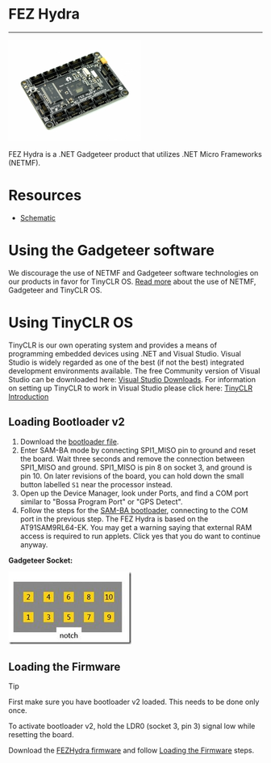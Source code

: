 # FEZ Hydra
---
![FEZ Hydra](images/fez-hydra.jpg)

FEZ Hydra is a .NET Gadgeteer product that utilizes .NET Micro Frameworks (NETMF).

# Resources
* [Schematic](http://files.ghielectronics.com/downloads/Schematics/FEZ/FEZ%20Hydra%20Schematic.pdf)

# Using the Gadgeteer software
We discourage the use of NETMF and Gadgeteer software technologies on our products in favor for TinyCLR OS. [Read more](intro.md) about the use of NETMF, Gadgeteer and TinyCLR OS.

# Using TinyCLR OS
TinyCLR is our own operating system and provides a means of programming embedded devices using .NET and Visual Studio.  Visual Studio is widely regarded as one of the best (if not the best) integrated development environments available.  The free Community version of Visual Studio can be downloaded here:  [Visual Studio Downloads](https://www.visualstudio.com/downloads/).  For information on setting up TinyCLR to work in Visual Studio please click here:  [TinyCLR Introduction](../../../software/tinyclr/intro.md)

## Loading Bootloader v2
1. Download the [bootloader file](../../../software/tinyclr/loaders/ghi-bootloader.md#fez-hydra).
2. Enter SAM-BA mode by connecting SPI1_MISO pin to ground and reset the board. Wait three seconds and remove the connection between SPI1_MISO and ground. SPI1_MISO is pin 8 on socket 3, and ground is pin 10. On later revisions of the board, you can hold down the small button labelled `S1` near the processor instead.  
3. Open up the Device Manager, look under Ports, and find a COM port similar to "Bossa Program Port" or "GPS Detect".
4. Follow the steps for the [SAM-BA bootloader](../../../software/tinyclr/loaders/intro.md#sam-ba-bootloader), connecting to the COM port in the previous step. The FEZ Hydra is based on the AT91SAM9RL64-EK. You may get a warning saying that external RAM access is required to run applets. Click yes that you do want to continue anyway.

**Gadgeteer Socket:**

![Gadgeteer Socket](images/socket.png)


## Loading the Firmware

> [!Tip]
> First make sure you have bootloader v2 loaded. This needs to be done only once.

To activate bootloader v2, hold the LDR0 (socket 3, pin 3) signal low while resetting the board.

Download the [FEZHydra firmware](../../../software/tinyclr/downloads.md#fez-hydra) and follow [Loading the Firmware](../../../software/tinyclr/loaders/ghi-bootloader.md#loading-the-firmware) steps.